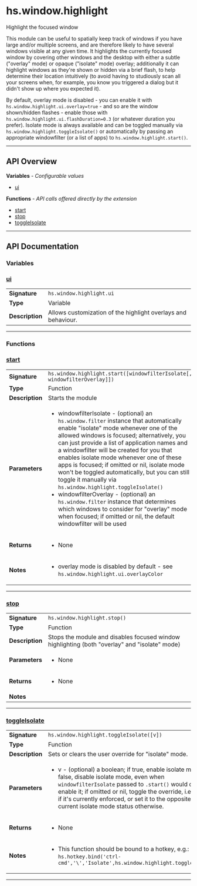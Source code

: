 # hs.window.highlight

Highlight the focused window

This module can be useful to spatially keep track of windows if you have large and/or multiple screens, and are
therefore likely to have several windows visible at any given time.
It highlights the currently focused window by covering other windows and the desktop with either a subtle
("overlay" mode) or opaque ("isolate" mode) overlay; additionally it can highlight windows as they're shown
or hidden via a brief flash, to help determine their location intuitively (to avoid having to studiously scan
all your screens when, for example, you know you triggered a dialog but it didn't show up where you expected it).

By default, overlay mode is disabled - you can enable it with `hs.window.highlight.ui.overlay=true` - and so are
the window shown/hidden flashes - enable those with `hs.window.highlight.ui.flashDuration=0.3` (or whatever duration
you prefer). Isolate mode is always available and can be toggled manually via `hs.window.highlight.toggleIsolate()`
or automatically by passing an appropriate windowfilter (or a list of apps) to `hs.window.highlight.start()`.

---

## API Overview
**Variables** - _Configurable values_
 * [ui](#ui)

**Functions** - _API calls offered directly by the extension_
 * [start](#start)
 * [stop](#stop)
 * [toggleIsolate](#toggleisolate)


---

## API Documentation

### Variables


### [ui](#ui)

|                                             |                                                                                     |
| --------------------------------------------|-------------------------------------------------------------------------------------|
| **Signature**                               | `hs.window.highlight.ui`                                                                    |
| **Type**                                    | Variable                                                                     |
| **Description**                             | Allows customization of the highlight overlays and behaviour.                                                                     |

---
### Functions


### [start](#start)

|                                             |                                                                                     |
| --------------------------------------------|-------------------------------------------------------------------------------------|
| **Signature**                               | `hs.window.highlight.start([windowfilterIsolate[, windowfilterOverlay]])`                                                                    |
| **Type**                                    | Function                                                                     |
| **Description**                             | Starts the module                                                                     |
| **Parameters**                              | <ul><li>windowfilterIsolate - (optional) an `hs.window.filter` instance that automatically enable "isolate" mode whenever one of the allowed windows is focused; alternatively, you can just provide a list of application names and a windowfilter will be created for you that enables isolate mode whenever one of these apps is focused; if omitted or nil, isolate mode won't be toggled automatically, but you can still toggle it manually via `hs.window.highlight.toggleIsolate()`</li><li>windowfilterOverlay - (optional) an `hs.window.filter` instance that determines which windows to consider for "overlay" mode when focused; if omitted or nil, the default windowfilter will be used</li></ul> |
| **Returns**                                 | <ul><li>None</li></ul>          |
| **Notes**                                   | <ul><li>overlay mode is disabled by default - see `hs.window.highlight.ui.overlayColor`</li></ul>                |

---

### [stop](#stop)

|                                             |                                                                                     |
| --------------------------------------------|-------------------------------------------------------------------------------------|
| **Signature**                               | `hs.window.highlight.stop()`                                                                    |
| **Type**                                    | Function                                                                     |
| **Description**                             | Stops the module and disables focused window highlighting (both "overlay" and "isolate" mode)                                                                     |
| **Parameters**                              | <ul><li>None</li></ul> |
| **Returns**                                 | <ul><li>None</li></ul>          |
| **Notes**                                   | <ul></ul>                |

---

### [toggleIsolate](#toggleisolate)

|                                             |                                                                                     |
| --------------------------------------------|-------------------------------------------------------------------------------------|
| **Signature**                               | `hs.window.highlight.toggleIsolate([v])`                                                                    |
| **Type**                                    | Function                                                                     |
| **Description**                             | Sets or clears the user override for "isolate" mode.                                                                     |
| **Parameters**                              | <ul><li>v - (optional) a boolean; if true, enable isolate mode; if false, disable isolate mode, even when `windowfilterIsolate` passed to `.start()` would otherwise enable it; if omitted or nil, toggle the override, i.e. clear it if it's currently enforced, or set it to the opposite of the current isolate mode status otherwise.</li></ul> |
| **Returns**                                 | <ul><li>None</li></ul>          |
| **Notes**                                   | <ul><li>This function should be bound to a hotkey, e.g.: `hs.hotkey.bind('ctrl-cmd','\','Isolate',hs.window.highlight.toggleIsolate)`</li></ul>                |

---
